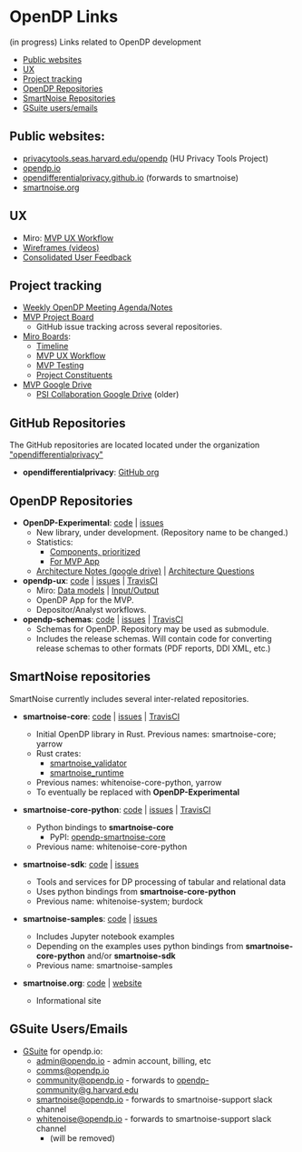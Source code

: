 # OpenDP Links
(in progress)
Links related to OpenDP development
- [Public websites](#public-websites)
- [UX](#ux)
- [Project tracking](#project-tracking)
- [OpenDP Repositories](#opendp-repositories)
- [SmartNoise Repositories](#smartnoise-repositories)
- [GSuite users/emails](#gsuite-usersemails)

## Public websites:
- [privacytools.seas.harvard.edu/opendp](https://privacytools.seas.harvard.edu/opendp) (HU Privacy Tools Project)
- [opendp.io](https://projects.iq.harvard.edu/opendp)
- [opendifferentialprivacy.github.io](http://opendifferentialprivacy.github.io/) (forwards to smartnoise)
- [smartnoise.org](smartnoise.org)


## UX
- Miro: [MVP UX Workflow](https://miro.com/app/board/o9J_kj6tycQ=/)
- [Wireframes (videos)](https://drive.google.com/drive/u/1/folders/1IFE8mmcCg4ROomP-ADWvdaZzJgutmgdj)
- [Consolidated User Feedback](https://docs.google.com/presentation/d/1_BNWqttrkqzUCcubh5zYtLyir97Lj4lzBbS6SMz9QaE/edit#slide=id.p)

## Project tracking

- [Weekly OpenDP Meeting Agenda/Notes](https://docs.google.com/document/d/10M5EceKtSAWA0czgIpLYG2jxCbzgXyKxT0HQjqvFdlQ/edit)
- [MVP Project Board](https://github.com/orgs/opendifferentialprivacy/projects/2)
  - GitHub issue tracking across several repositories.
- [Miro Boards](https://miro.com/):
  - [Timeline](https://miro.com/app/board/o9J_kiQ6j90=/)
  - [MVP UX Workflow](https://miro.com/app/board/o9J_kj6tycQ=/)
  - [MVP Testing](https://miro.com/app/board/o9J_kiOSrqU=/)
  - [Project Constituents](https://miro.com/app/board/o9J_kiAGSws=/)
- [MVP Google Drive](https://drive.google.com/drive/u/1/folders/0AHJNRfEnaIS2Uk9PVA)
  - [PSI Collaboration Google Drive](https://drive.google.com/drive/u/1/folders/0AL0Zu-Y8rawGUk9PVA) (older)

## GitHub Repositories

The GitHub repositories are located located under the organization ["opendifferentialprivacy"](https://github.com/opendifferentialprivacy)
- **opendifferentialprivacy**: [GitHub org](https://github.com/opendifferentialprivacy)


## OpenDP Repositories

  - **OpenDP-Experimental**: [code](https://github.com/opendifferentialprivacy/OpenDP-Experimental) | [issues](https://github.com/opendifferentialprivacy/OpenDP-Experimental/issues)
    - New library, under development. (Repository name to be changed.)
    - Statistics:
        - [Components, prioritized](https://docs.google.com/spreadsheets/d/132rAzbSDVCKqFZWeE-P8oOl9f23PzkvNwsrDV5LPkw4/edit#gid=0)
        - [For MVP App](https://docs.google.com/spreadsheets/d/1L-LWTf7PMZBbCuQxSbAFQkZKEtb6AgsK3qF6lwY_xrA/edit#gid=0)
    - [Architecture Notes (google drive)](https://drive.google.com/drive/u/1/folders/1KBLbpg8G2jGstaCCqWXYw0sf9F1IR6Rn) | [Architecture Questions](https://docs.google.com/document/d/11ZX0Zb3XxVQdtXrkgIf4pwiay-IiH0x8iaa5NpHRCWA/edit)
  - **opendp-ux**: [code](https://github.com/opendifferentialprivacy/opendp-ux) | [issues](https://github.com/opendifferentialprivacy/opendp-ux/issues) | [TravisCI](https://travis-ci.com/github/opendifferentialprivacy/opendp-ux)
    - Miro: [Data models](https://miro.com/app/board/o9J_kjGaN7E=/) | [Input/Output](https://miro.com/app/board/o9J_kiJHr4g=/)
    - OpenDP App for the MVP.
    - Depositor/Analyst workflows.
  - **opendp-schemas**: [code](https://github.com/opendifferentialprivacy/opendp-schemas) | [issues](https://github.com/opendifferentialprivacy/opendp-schemas/issues) | [TravisCI](https://travis-ci.com/github/opendifferentialprivacy/opendp-schemas)
    - Schemas for OpenDP. Repository may be used as submodule.
    - Includes the release schemas. Will contain code for converting release schemas to other formats (PDF reports, DDI XML, etc.)


## SmartNoise repositories

SmartNoise currently includes several inter-related repositories.

  - **smartnoise-core**: [code](https://github.com/opendifferentialprivacy/smartnoise-core) | [issues](https://github.com/opendifferentialprivacy/smartnoise-core/issues) | [TravisCI](https://travis-ci.com/github/opendifferentialprivacy/smartnoise-core)
    - Initial OpenDP library in Rust. Previous names: smartnoise-core; yarrow
    - Rust crates:
        - [smartnoise_validator](https://crates.io/crates/smartnoise_validator)
        - [smartnoise_runtime](https://crates.io/crates/smartnoise_runtime)
    - Previous names: whitenoise-core-python, yarrow
    - To eventually be replaced with **OpenDP-Experimental**

  - **smartnoise-core-python**: [code](https://github.com/opendifferentialprivacy/smartnoise-core-python) | [issues](https://github.com/opendifferentialprivacy/smartnoise-core-python/issues) | [TravisCI](https://travis-ci.com/github/opendifferentialprivacy/smartnoise-core)
    - Python bindings to **smartnoise-core**
        - PyPI: [opendp-smartnoise-core](https://pypi.org/project/opendp-smartnoise-core/)
    - Previous name: whitenoise-core-python
  - **smartnoise-sdk**: [code](https://github.com/opendifferentialprivacy/smartnoise-sdk) | [issues](https://github.com/opendifferentialprivacy/smartnoise-sdk/issues)
    - Tools and services for DP processing of tabular and relational data
    - Uses python bindings from **smartnoise-core-python**
    - Previous name: whitenoise-system; burdock
  - **smartnoise-samples**: [code](https://github.com/opendifferentialprivacy/smartnoise-samples) | [issues](https://github.com/opendifferentialprivacy/smartnoise-samples/issues)
    - Includes Jupyter notebook examples
    - Depending on the examples uses python bindings from **smartnoise-core-python** and/or **smartnoise-sdk**
    - Previous name: smartnoise-samples
  - **smartnoise.org**: [code](https://github.com/opendifferentialprivacy/smartnoise.org) | [website](https://smartnoise.org)
    - Informational site

## GSuite Users/Emails

- [GSuite](https://admin.google.com/) for opendp.io:
  - admin@opendp.io  - admin account, billing, etc
  - comms@opendp.io
  - community@opendp.io - forwards to opendp-community@g.harvard.edu
  - smartnoise@opendp.io - forwards to smartnoise-support slack channel
  - whitenoise@opendp.io - forwards to smartnoise-support slack channel
    - (will be removed)

